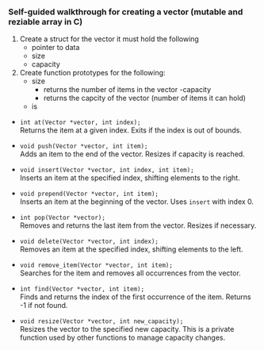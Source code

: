 ### Self-guided walkthrough for creating a vector (mutable and reziable array in C)

1. Create a struct for the vector it must hold the following
   - pointer to data
   - size
   - capacity
2. Create function prototypes for the following:
   - size
     - returns the number of items in the vector
       -capacity
     - returns the capcity of the vector (number of items it can hold)
   - is

- `int at(Vector *vector, int index);`  
  Returns the item at a given index. Exits if the index is out of bounds.

- `void push(Vector *vector, int item);`  
  Adds an item to the end of the vector. Resizes if capacity is reached.

- `void insert(Vector *vector, int index, int item);`  
  Inserts an item at the specified index, shifting elements to the right.

- `void prepend(Vector *vector, int item);`  
  Inserts an item at the beginning of the vector. Uses `insert` with index 0.

- `int pop(Vector *vector);`  
  Removes and returns the last item from the vector. Resizes if necessary.

- `void delete(Vector *vector, int index);`  
  Removes an item at the specified index, shifting elements to the left.

- `void remove_item(Vector *vector, int item);`  
  Searches for the item and removes all occurrences from the vector.

- `int find(Vector *vector, int item);`  
  Finds and returns the index of the first occurrence of the item. Returns -1 if not found.

- `void resize(Vector *vector, int new_capacity);`  
  Resizes the vector to the specified new capacity. This is a private function used by other functions to manage capacity changes.
